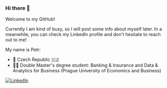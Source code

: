 ### Hi there 👋
Welcome to my GitHub!

Currently I am kind of busy, so I will post some info about myself later. In a meanwhile, you can check my LinkedIn profile and don't hesitate to reach out to me!

My name is Petr:
 - :round_pushpin: Czech Republic 🇨🇿
 - :student: Double Master's degree student: Banking & Insurance and Data & Analytics for Business (Prague University of Economics and Business) 



<a href="https://www.linkedin.com/in/petr-ngn/" target="_blank"><img alt="LinkedIn" src="https://img.shields.io/badge/LinkedIn-0077B5?style=for-the-badge&logo=linkedin&logoColor=white" />

<!--
**petr-ngn/petr-ngn** is a ✨ _special_ ✨ repository because its `README.md` (this file) appears on your GitHub profile.

Here are some ideas to get you started:

- 🔭 I’m currently working on ...
- 🌱 I’m currently learning ...
- 👯 I’m looking to collaborate on ...
- 🤔 I’m looking for help with ...
- 💬 Ask me about ...
- 📫 How to reach me: ...
- 😄 Pronouns: ...
- ⚡ Fun fact: ...
-->
